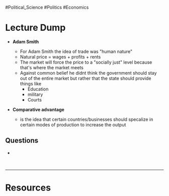 #Political_Science #Politics #Economics
# Lecture Dump 
- **Adam Smith**
	- For Adam Smith the idea of trade was "human nature" 
	- Natural price = wages + profits + rents
	- The market will force the price to a "socially just" level because that's where the market meets
	- Against common belief he didnt think the government should stay out of the entire market but rather that the state should provide things like 
		- Education 
		- military
		- Courts

- **Comparative advantage**
	- is the idea that certain countries/businesses should specalize in certain modes of production to increase the output   


## Questions
- 



 &emsp;

---
# Resources 
